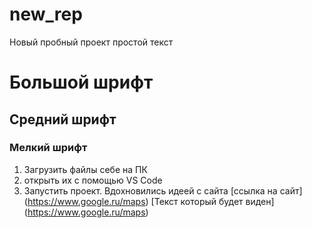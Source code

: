 # new_rep
Новый пробный проект
простой текст
# Большой шрифт #
## Средний шрифт ##
### Мелкий шрифт ###
1. Загрузить файлы себе на ПК
2. открыть их с помощью VS Code
3. Запустить проект. 
Вдохновились идеей с сайта [ссылка на сайт] (https://www.google.ru/maps)
[Текст который будет виден] (https://www.google.ru/maps)

